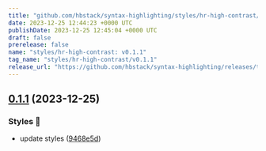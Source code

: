 ```yaml
---
title: "github.com/hbstack/syntax-highlighting/styles/hr-high-contrast/v0.1.1"
date: 2023-12-25 12:44:23 +0000 UTC
publishDate: 2023-12-25 12:45:04 +0000 UTC
draft: false
prerelease: false
name: "styles/hr-high-contrast: v0.1.1"
tag_name: "styles/hr-high-contrast/v0.1.1"
release_url: "https://github.com/hbstack/syntax-highlighting/releases/tag/styles/hr-high-contrast/v0.1.1"
---
```


## [0.1.1](https://github.com/hbstack/syntax-highlighting/compare/styles/hr-high-contrast/v0.1.0...styles/hr-high-contrast/v0.1.1) (2023-12-25)


### Styles 🎨

* update styles ([9468e5d](https://github.com/hbstack/syntax-highlighting/commit/9468e5d054f6c1775a1966bcf308506cebd2f804))
